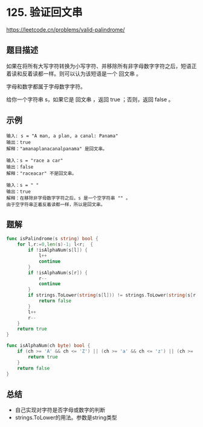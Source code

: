 # 125. 验证回文串
https://leetcode.cn/problems/valid-palindrome/

## 题目描述
如果在将所有大写字符转换为小写字符、并移除所有非字母数字字符之后，短语正着读和反着读都一样。则可以认为该短语是一个 回文串 。

字母和数字都属于字母数字字符。

给你一个字符串 s，如果它是 回文串 ，返回 true ；否则，返回 false 。


## 示例
```
输入: s = "A man, a plan, a canal: Panama"
输出：true
解释："amanaplanacanalpanama" 是回文串。
```
```
输入：s = "race a car"
输出：false
解释："raceacar" 不是回文串。
```
```
输入：s = " "
输出：true
解释：在移除非字母数字字符之后，s 是一个空字符串 "" 。
由于空字符串正着反着读都一样，所以是回文串。
```

## 题解
```go
func isPalindrome(s string) bool {
    for l,r:=0,len(s)-1; l<r;  {
        if !isAlphaNum(s[l]) {
            l++
            continue
        }  
        if !isAlphaNum(s[r]) {
            r--
            continue
        }
        if strings.ToLower(string(s[l])) != strings.ToLower(string(s[r])) {
            return false
        }
        l++
        r--
    }
    return true
}

func isAlphaNum(ch byte) bool {
    if (ch >= 'A' && ch <= 'Z') || (ch >= 'a' && ch <= 'z') || (ch >= '0' && ch <= '9') {
        return true
    }
    return false
}
```

## 总结
* 自己实现对字符是否字母或数字的判断
* strings.ToLower的用法。参数是string类型